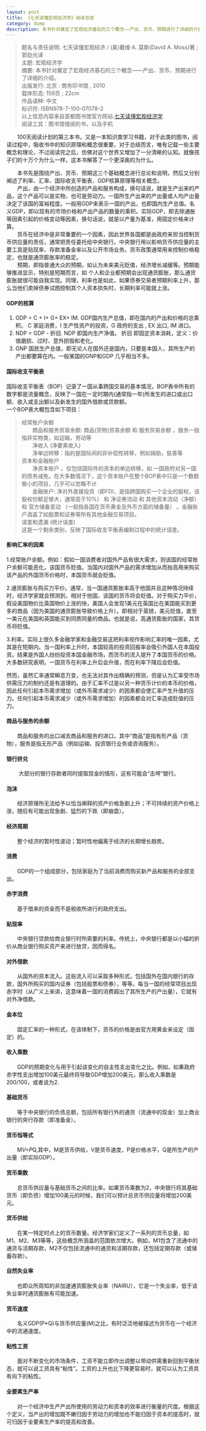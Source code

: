 ```yaml
---
layout: post
title: 《七天读懂宏观经济学》阅读总结
category: dump
description: 本书针对奠定了宏观经济基石的三个概念——产出、货币、预期进行了详细的介绍
---
```


> 题名与责任说明: 七天读懂宏观经济 / (美)戴维·A. 莫斯(David A. Moss)著 ; 郭劲光译 <br>
主题: 宏观经济学 <br>
摘要: 本书针对奠定了宏观经济基石的三个概念——产出、货币、预期进行了详细的介绍。 <br>
出版发行: 北京 : 商务印书馆 , 2010  <br>
载体形态: 159页 ; 22cm  <br>
作品语种: 中文 <br>
标识符: ISBN978-7-100-07078-2  <br>
以上信息内容来自首都图书馆官方网站:[七天读懂宏观经济学](http://primo.clcn.net.cn:1701/primo_library/libweb/action/display.do;jsessionid=F29E41577AD23EAA2178C60DD7B093F2?tabs=detailsTab&ct=display&fn=search&doc=dedupmrg60724018&indx=2&recIds=dedupmrg60724018&recIdxs=1&elementId=1&renderMode=poppedOut&displayMode=full&frbrVersion=&frbg=&&vl(23971421UI0)=title&dscnt=0&scp.scps=scope%3A%28ST%29+&mode=Basic&vid=ST&srt=rank&tab=default_tab&dum=true&vl(freeText0)=七天读懂宏观经济学&dstmp=1523415078000) <br>
阅读工具：图书馆借阅的书，以及手机 <br>

&#8195;&#8195;100天阅读计划的第三本书，又是一本知识类学习书籍，对于此类的图书，阅读过程中，吸收书中的知识原理和概念很重要，对于总结而言，唯有记载一些主要概念和理论，不过阅读完之后，仿佛对这个世界又增加了一分清晰的认知。就像孩子们的十万个为什么一样，这本书解答了一个更深奥的为什么。<br>

&#8195;&#8195;本书先是围绕产出、货币、预期这三个基础概念进行总论和说明，然后又分别阐述了利率、汇率、国际收支平衡表、GDP核算原理等相关概念。<br>
&#8195;&#8195;产出，由一个经济中所创造的产品和服务构成，换句话说，就是生产出来的产品，这个产品可以是实物，也可是劳动力。一国所生产出来的产出量或人均产出量决定了该国的富裕程度。一般用GDP来表示一国的产出，也即国内生产总值。名义GDP，即以现有的市场价格和产出产品的数量的乘积。实际GDP，即去除通胀等因素引起的价格变动等因素，换句话说，就是以产量为基准，用固定价格来计算。 <br>
&#8195;&#8195;货币在经济中是非常重要的一个因素，因此世界各国都是由政府来担当控制货币供应量的责任，通常把责任委托给中央银行。中央银行用以影响货币供应量的主要工具是贴现率、存款准备金率以及公开市场业务。货币政策通常用来控制价格稳定，也就是通货膨胀率的稳定。<br>
&#8195;&#8195;预期，即指普通大众的预期，如认为未来美元贬值，经济增长减缓等。预期能够推进显示，特别是短期而言，如 个人和企业都预期会出现通货膨胀，那么通货膨胀就很可能自我实现。同理，利率也是如此，如果债券交易者预期利率上升，那么当他们卖掉债券试图控制其个人资本损失时，长期利率可能就上涨。

#### GDP的核算 ####
1. GDP = C + I+ G+ EX+ IM. GDP国内生产总值，即在国内的产出和价格的总乘积。 C 家庭消费，I 生产性资产的投资，G 政府的支出 , EX 出口, IM 进口。<br>
2. NDP = GDP - 折旧. NDP 即国内生产净值。 折旧 即固定资本消耗，定义：价值磨损、过时、意外损毁和老化。
3. GNP 国民生产总值，即无论人在国外还是国内，只要是本国人，其所生产的产出都要算在内。一般某国的GNP和GDP 几乎相当不多。

#### 国际收支平衡表 ####
国际收支平衡表（BOP）记录了一国从事跨国交易的基本情况，BOP表中所有的数字都是流量概念，反映了一国在一定时期内(通常指一年)所发生的进口或出口额、收入或支出额以及新发生的国外借款或贷款额。<br>
一个BOP表大概包含如下项目：
> 经常账户余额 <br>
&#8195;&#8195;商品和服务贸易余额: 商品(货物)贸易余额 和 服务贸易余额 ，服务一般指非实物类，如运输，劳动等<br>
&#8195;&#8195;净收入 (净要素收入)   <br>
&#8195;&#8195;净单边转移：指的是国际间的非补偿性转移，例如捐助，慈善等 <br>
资本和金融账户 <br>
&#8195;&#8195;净资本账户 ，仅包括国际件的资本的单边转移，如 一国政府对另一国的债务减免。在大多数情况下，这个资本账户在整个BOP表中只是一个数额极小的项目，几乎可以忽略不计<br>
&#8195;&#8195;金融账户: 净对外直接投资（即FDI，是指跨国购买一个企业的股权，该股权份额足够大，通常高于10%） 和 净证券流动 和 其他资本流动（净额） 和 官方储备变动 （一般指各国在货币黄金及外币方面的储备量） 。金融账户涵盖了如股票和证券等所有其他金融交易项目。<br>
误差和遗漏 (统计误差) <br>
这是一个剩余类别，反映了国际收支平衡表编制过程中的统计误差。

#### 影响汇率的因素 ####

1.经常账户余额。例如：假如一国消费者对国外产品有很大需求，则该国的经常账户余额可能恶化，该国货币贬值。当国内对国外产品的需求增加从而抬高用来购买该产品的外国货币价格时，本国货币就会贬值。

2.通货膨胀与购买力平价。通常，当一国通货膨胀率高于他国并且这种情况持续时，经济学家就会预测到，相对于他国，该国的货币将会贬值。对于购买力平价，假设美国物价比英国物价上涨的快，美国人会发现1美元在英国比在美国能买到更多的商品（因为美国的通货膨胀导致价格上升）。即相对于英镑，美元贬值，直至一美元在美国和英国能买到同质同量的商品。也就是说，高通货膨胀的国家，其货币将贬值。

3.利率。实际上很久多金融学家和金融交易这把利率视作影响汇率的唯一因素，尤其是在短期内。当一国利率上升时，本国较高的投资回报率会吸引外国人在本国投资。结果是外国人纷纷投资本国金融市场，而货币的流入提升了本国货币的价格。 大多数研究表明，一国货币在利率上升后会升值，而在利率下降后会贬值。

然而，虽然汇率通常瞬息万变，也无法对其作出精确的预测，但是认为汇率受市场供需压力的制约还是有道理的。由于汇率不过是以另一种货币计价的本币的价格，因此任何引起本币需求增加（或外币需求减少）的因素都会使汇率产生升值的压力。任何引起本币需求减少（或外币需求增加）的因素都会对汇率造成贬值的压力。


#### 商品与服务的余额 ####

&#8195;&#8195;商品和服务的出口减去商品和服务的进口，其中“商品”是指有形产品（货物），服务是指无形产品（例如运输、投资银行业务或咨询服务）。

#### 银行挤兑 ####
&#8195;&#8195; 大部分的银行存款者同时提取现金的情形，这有可能会“击垮”银行。

#### 泡沫 ####
&#8195;&#8195;经济原理所无法给予以恰当阐释的资产价格急剧上升；不可持续的资产价格上涨，随后有可能出现急剧、猛烈的下跌（即崩盘）。

#### 经济周期 ####
&#8195;&#8195;整个经济的暂时性波动；暂时性地偏离于经济的长期增长趋势。

#### 消费 ####
&#8195;&#8195;GDP的一个组成部分，包括家庭为了当前消费而购买新产品和服务的全部支出。

#### 赤字消费 ####
&#8195;&#8195;基于借来的资金而不是税收所进行的政府支出。

#### 贴现率 ####
&#8195;&#8195;中央银行贷款给商业银行时所索要的利率。传统上，中央银行都是以小幅的折价从商业银行购买资产来进行放贷，因而得名。

#### 对外借款 ####
&#8195;&#8195;从国外的资本流入。这些流入可以采取多种形式，包括国外在国内银行的存款，国外所购买的国内证券（包括股票和债券），等等。每当一国的经常项目出现赤字时（从广义上来讲，这意味着一国的消费超出了其所生产的产出量），它就有对外净借款。

#### 金本位 ####
&#8195;&#8195;固定汇率的一种形式，在该体制下，货币的价格是由官方用黄金来设定（固定）的。

#### 收入乘数 ####
&#8195;&#8195;GDP的预期变化与用于引起该变化的自主性支出变化之比。例如，如果政府赤字性支出增加100美元最终将导致GDP增加200美元，那么收入乘数是 200/100，或者说为2.

#### 基础货币 ####
&#8195;&#8195;等于中央银行的负债总额，包括所有银行外的通货（流通中的现金）加上商业银行的央行存款（即准备金）。

#### 货币恒等式 ####
&#8195;&#8195;M*V=P*Q,其中，M是货币供给，V是货币速度，P是价格水平，Q是所生产的产出量（即实际GDP）。

#### 货币乘数 ####
&#8195;&#8195;总货币供应量与基础货币之间的比率。如果货币乘数为2，中央银行将其基础货币（即负债）增加100美元的时候，我们可以预计总货币供应量将增加200美元。

#### 货币供给 #### 
&#8195;&#8195;在某一特定时点上的货币数量。经济学家们定义了一系列的货币总量，如M1、M2、M3等等，这些概念所涵盖的范围依次增大。例如，M1包含了流通中的通货与活期存款，M2不仅包括流通中的通货和活期存款，还包括定期存款（或储蓄存款）。

#### 自然失业率 ####
&#8195;&#8195;也即众所周知的非加速通货膨胀失业率（NAIRU），它是一个失业率，低于该失业率时通货膨胀有可能加速。

#### 货币速度 ####
&#8195;&#8195;名义GDP(P*Q)与货币供应量(M)之比，有时泛泛地被描述为货币在一个经济中的流通速度。

#### 粘性工资 ####
&#8195;&#8195;面对不断变化的市场条件，工资不能立即作出调整以带动供需重新回到平衡状态，就可以说工资具有“粘性”。工资的上升也比下降更容易时，就可以认为工资具有向下的粘性。

#### 全要素生产率 ####
&#8195;&#8195;对一个经济中生产产出所使用的劳动力和资本的效率进行衡量的尺度。根据这个定义，当产出的增加既不嫩归因于劳动力的增加也不能归因于资本的提高时，就可归因于全要素生产率的提高和改善。
